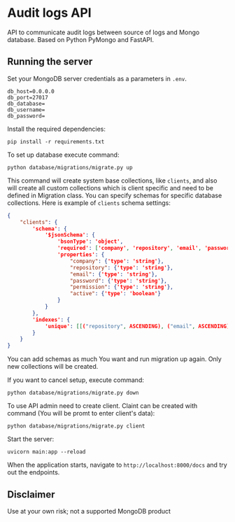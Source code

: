 # Audit logs API

API to communicate audit logs between source of logs and Mongo database. Based on Python PyMongo and FastAPI.

## Running the server

Set your MongoDB server credentials as a parameters in `.env`.

```
db_host=0.0.0.0
db_port=27017
db_database=
db_username=
db_password=
```

Install the required dependencies:

```
pip install -r requirements.txt
```

To set up database execute command:

```
python database/migrations/migrate.py up
```
This command will create system base collections, like `clients`, and also will create all custom collections which is client specific and need 
to be defined in Migration class. You can specify schemas for specific database collections. 
Here is example of `clients` schema settings:

```json
{
	"clients": {
		'schema': {
			'$jsonSchema': {
				'bsonType': 'object',
				'required': ['company', 'repository', 'email', 'password', 'permission', 'active'],
				'properties': {
					"company": {'type': 'string'},
					"repository": {'type': 'string'},
					"email": {'type': 'string'},
					"password": {'type': 'string'},
					"permission": {'type': 'string'},
					"active": {'type': 'boolean'}
				}
			}
		},
		'indexes': {
			'unique': [[("repository", ASCENDING), ("email", ASCENDING)]]
		}
	}
}
```
You can add schemas as much You want and run migration up again. Only new collections will be created.

If you want to cancel setup, execute command:

```
python database/migrations/migrate.py down

```
To use API admin need to create client. Claint can be created with command (You will be promt to enter client's data):
```
python database/migrations/migrate.py client
```

Start the server:
```
uvicorn main:app --reload
```

When the application starts, navigate to `http://localhost:8000/docs` and try out the endpoints.

## Disclaimer

Use at your own risk; not a supported MongoDB product
